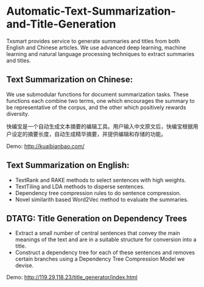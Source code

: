 # Automatic-Text-Summarization-and-Title-Generation
Txsmart provides service to generate summaries and titles from both English and Chinese articles. We use advanced deep learning, machine learning and natural language processing techniques to extract summaries and titles.

## Text Summarization on Chinese:

We use submodular functions for document summarization tasks. These functions each combine two terms, one which encourages the summary to be representative of the corpus, and the other which positively rewards diversity.

快编宝是一个自动生成文本摘要的编辑工具。用户输入中文原文后，快编宝根据用户设定的摘要长度，自动生成精华摘要，并提供编辑和存储的功能。

Demo: http://kuaibianbao.com/

## Text Summarization on English:

* TextRank and RAKE methods to select sentences with high weights. 
* TextTiling and LDA methods to disperse sentences.
* Dependency tree compression rules to do sentence compression.
* Novel similarith based Word2Vec method to evaluate the summaries.

## DTATG: Title Generation on Dependency Trees

* Extract a small number of central sentences that convey the main meanings of the text and are in a suitable structure for conversion into a title. 
* Construct a dependency tree for each of these sentences and removes certain branches using a Dependency Tree Compression Model we devise.

Demo: http://119.29.118.23/title_generator/index.html






